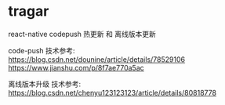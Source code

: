 # tragar
react-native codepush 热更新 和 离线版本更新

code-push 技术参考:<br/>
https://blog.csdn.net/dounine/article/details/78529106<br/>
https://www.jianshu.com/p/8f7ae770a5ac<br/>

离线版本升级 技术参考:
https://blog.csdn.net/chenyu123123123/article/details/80818778
